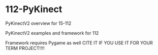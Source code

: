 # 112-PyKinect
PyKinectV2 overview for 15-112

PyKinectV2 examples and framework for 112

Framework requires Pygame as well
CITE IT IF YOU USE IT FOR YOUR TERM PROJECT!!!!
